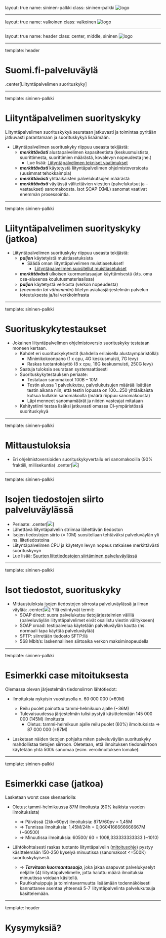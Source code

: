 layout: true
name: sininen-palkki
class: sininen-palkki
![logo](../suomifi_logo.svg)

---
layout: true
name: valkoinen
class: valkoinen
![logo](../suomifi_logo.svg)

---
layout: true
name: header
class: center, middle, sininen
![logo](../suomifi_logo.svg)

<!--DON'T TOUCH ABOVE THIS !!!!!! -->
---

template: header
# Suomi.fi-palveluväylä
.center[Liityntäpalvelimen suorituskyky]

---

template: sininen-palkki

# Liityntäpalvelimen suorityskyky
Liityntäpalvelimen suorituskykyä seurataan jatkuvasti ja toimintaa pyritään jatkuvasti parantamaan ja suorituskykyä lisäämään.

- Liityntäpalvelimen suorituskyky riippuu useasta tekijästä:
    + **_merkittävästi_** alustapalvelimen kapasiteetista (keskusmuistista, suorittimesta, suorittimien määrästä, kovalevyn nopeudesta jne.) 
        * Lue lisää: [Liityntäpalvelimen tekniset vaatimukset](https://esuomi.fi/palveluntarjoajille/palveluvayla/tekninen-aineisto/hyva-tietaa/liityntapalvelimen-tekniset-vaatimukset/)
    + **_merkittävästi_** käytetystä liityntäpalvelimen ohjelmistoversiosta (uusimmat tehokkaimpia)
    + **_merkittävästi_** yhtäaikaisten palvelukutsujen määrästä
    + **_merkittävästi_** väylässä välitettävien viestien (palvelukutsut ja –vastaukset) sanomakoosta. Isot SOAP (XML) sanomat vaativat enemmän prosessointia.

---

template: sininen-palkki

# Liityntäpalvelimen suorityskyky (jatkoa)

- Liityntäpalvelimen suorituskyky riippuu useasta tekijästä:
    + **_paljon_** käytetyistä muistiasetuksista
        * Säädä oman liityntäpalvelimen muistiasetukset!
            - [Liityntäpalvelimen suositellut muistiasetukset](https://esuomi.fi/palveluntarjoajille/palveluvayla/tekninen-aineisto/hyva-tietaa/liityntapalvelimen-suositellut-muistiasetukset/)
    + **_merkittävästi_** ulkoisen kuormantasaajan käyttämisestä (kts. oma osa-alueensa koulutusmateriaalissa)
    + **_paljon_** käytetystä verkosta (verkon nopeudesta)
    + (_enemmän tai vähemmän_) liitetyn asiakasjärjestelmän palvelun toteutuksesta ja/tai verkkoinfrasta

---

template: sininen-palkki

# Suorituskykytestaukset

- Jokainen liityntäpalvelimen ohjelmistoversio suorituskyky testataan moneen kertaan.
    + Kahdet eri suorituskykytestit (kahdella erilaisella alustaympäristöllä):
        * Minimikokoonpano (1 x cpu, 4G keskusmuisti, 7G levy)
        * Raskas tuotantokäyttö (8 x cpu, 16G keskusmuisti, 250G levy)
    + Saatuja tuloksia seurataan systemaattisesti
    + Suorituskykytestauksen periaate:
        * Testataan sanomakoot 100B – 10M 
        * Testin alussa 1 palvelukutsu, palvelukutsujen määrää lisätään testin aikana niin, että testin lopussa on 100…250 yhtäaikaista kutsua kullakin sanomakoolla (määrä riippuu sanomakoosta)
        * Läpi menneet sanomamäärät ja niiden vasteajat mitataan
    + Kehitystiimi testaa lisäksi jatkuvasti omassa CI-ympäristössä suorituskykyä

---

template: sininen-palkki

# Mittaustuloksia

- Eri ohjelmistoversioiden suorituskykyvertailu eri sanomakooilla (90% fraktiili, millisekuntia)
.center[![](../images/Palveluvaylan_suorituskykymittaus.png)]

---

template: sininen-palkki

# Isojen tiedostojen siirto palveluväylässä

- Periaate:
.center[![](../images/Isot_liitetiedostot.png)]
- Lähettävä liityntäpalvelin striimaa lähettävän tiedoston
- Isojen tiedostojen siirto (= 10M) suositellaan tehtäväksi palveluväylän yli ns. liitetiedostoina
- Liityntäpalvelimen CPU ja käytetyn levyn nopeus ratkaisee merkittävästi suorituskyvyn
- Lue lisää: [Suurten liitetiedostojen siirtäminen palveluväylässä](https://esuomi.fi/palveluntarjoajille/palveluvayla/tekninen-aineisto/hyva-tietaa/suurten-liitetiedostojen-siirtaminen-palveluvaylassa/)  

---

template: sininen-palkki

# Isot tiedostot, suorituskyky

- Mittaustuloksia isojen tiedostojen siirrosta palveluväylässä ja ilman väylää:
.center[![](../images/Isot_liitetiedostot_mittaustuloksia.png)]
Yllä esiintyvät termit:
    - SOAP direct: suora palvelukutsu tietojärjestelmien välillä (palveluväylän liityntäpalvelimet eivät osallistu viestin välitykseen)
    - SOAP xroad: testipalvelua käytetään palveluväylän kautta (ns. normaali tapa käyttää palveluväylää)
    - SFTP: siirretään tiedosto SFTP:llä
    - 568 Mbit/s: laskennallinen siirtoaika verkon maksiminopeudella 

---

template: sininen-palkki

# Esimerkki case mitoituksesta

Olemassa olevan järjestelmän tiedonsiirron lähtötiedot:
- Ilmoituksia nykyisin vuositasolla n. 60 000 000 (=60M)
    + Reilu puolet painottuu tammi-helmikuun ajalle (~36M)
    - Tulevaisuudessa järjestelmän tulisi pystyä käsittelemään 145 000 000 (145M) ilmoitusta
        + Oletus: tammi-helmikuun ajalle reilu puolet (60%) ilmoituksista => 87 000 000 (=87M)

- Lasketaan näiden tietojen pohjalta miten palveluväylän suorituskyky mahdollistaa tietojen siirroon. Oletetaan, että ilmoituksen tiedonsiirtoon käytetään yhtä 500k sanomaa (esim. veroilmoituksen lomake).

---

template: sininen-palkki

# Esimerkki case (jatkoa)

Lasketaan worst case skenaariolla:
- Oletus: tammi-helmikuussa 87M ilmoitusta (60% kaikista vuoden ilmoituksista)
    + => Päivässä (2kk=60pv) ilmoituksia: 87M/60pv = 1,45M
    + => Tunnissa ilmoituksia: 1,45M/24h =  0,0604166666666667M (~60500)
    + => Minuutissa ilmoituksia: 60500/ 60 = 1008,333333333333 (~1010)

- Lähtökohtaisesti raskas tuotanto liityntäpalvelin ([mitoitusohje](https://esuomi.fi/palveluntarjoajille/palveluvayla/tekninen-aineisto/hyva-tietaa/liityntapalvelimen-tekniset-vaatimukset/)) pystyy käsittelemään 150-250 kyselyä minuutissa (sanomakoot <=500K) suorituskykyisesti.
    + => **_Tarvitaan kuormantasaaja_**, joka jakaa saapuvat palvelukyselyt neljälle (4) liityntäpalvelimelle, jotta haluttu määrä ilmoituksia minuutissa voidaan käsitellä.
    + Ruuhkahuippuja ja toimintavarmuutta lisäämään todennäköisesti kannattanee asentaa yhteensä 5-7 liityntäpalvelinta palvelukutsuja käsittelemään.

---

template: header
# Kysymyksiä?
